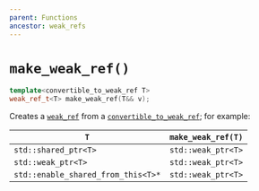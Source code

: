 ```yaml
---
parent: Functions
ancestor: weak_refs
---
```


# `make_weak_ref()`

```c++
template<convertible_to_weak_ref T>
weak_ref_t<T> make_weak_ref(T&& v);
```

Creates a [`weak_ref`](../concepts/weak_ref.md) from a [`convertible_to_weak_ref`](../concepts/convertible_to_wewak_ref.md); for example:

| `T` | `make_weak_ref(T)` |
|-|-|
| `std::shared_ptr<T>` | `std::weak_ptr<T>` |
| `std::weak_ptr<T>` | `std::weak_ptr<T>` |
| `std::enable_shared_from_this<T>*` | `std::weak_ptr<T>` |